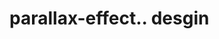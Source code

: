# parallax-effect.. desgin                                                                                                                                                                                                                                                           
